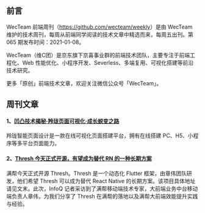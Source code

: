 ## 前言

WecTeam 前端周刊（<https://github.com/wecteam/weekly>）是由 WecTeam 维护的技术周刊，每周从前端同学阅读的技术文章中精选而来，每周五出刊。第 065 期发布时间：2021-01-08。

WecTeam（维C团）是京东旗下京喜事业群的前端技术团队，主要专注于前端工程化、Web 性能优化、小程序开发、Severless、多端复用、可视化搭建等前沿技术研究。

更多「原创」前端技术文章，欢迎关注微信公众号「WecTeam」。


## 周刊文章

#### 1、[凹凸技术揭秘·羚珑页面可视化·成长蜕变之路](https://mp.weixin.qq.com/s/joTeBq0H1aWChAa6PZvGCA)
羚珑智能页面设计是一款在线可视化页面搭建平台，拥有在线搭建 PC、H5、小程序等多平台页面能力。

#### 2、[Thresh 今天正式开源，有望成为替代 RN 的一种长期方案](https://mp.weixin.qq.com/s/E2lhodazRZRVPUGafY92xA)
满帮今天正式开源 Thresh。Thresh 是一个动态化 Flutter 框架，由章伟团队研发，他们希望 Thresh 可以成为替代 React Native 的长期方案。该项目具体地址请见文末。此次，InfoQ 记者采访到了满帮移动端技术专家，大前端业务中台移动端负责人章伟，为我们分享了 Thresh 在满帮的落地以及满帮大前端效能提升实践与经验。

